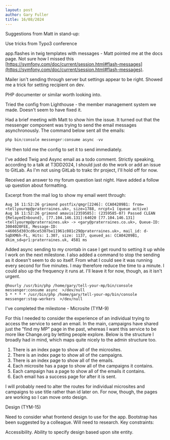 ```yaml
---
layout: post
author: Gary Fuller
title: 16/08/2024
---
```


Suggestions from Matt in stand-up:

Use tricks from Typo3 conference

app.flashes in twig templates with messages - Matt pointed me at the docs page. Not sure how I missed this [https://symfony.com/doc/current/session.html#flash-messages](https://symfony.com/doc/current/session.html#flash-messages). 

Mailer isn't sending through server but settings appear to be right. Showed me a trick for setting recipient on dev.

PHP documenter or similar worth looking into.

Tried the config from Lighthouse - the member management system we made. Doesn't seem to have fixed it. 

Had a brief meeting with Matt to show him the issue. It turned out that the messenger component was trying to send the email messages asynchronously. The command below sent all the emails:

```php
php bin/console messenger:consume async -vv
```

He then told me the config to set it to send immediately.

I've added Twig and Async email as a todo comment. Strictly speaking, according to a talk at T3DD2024, I should just do the work or add an issue to GitLab. As I'm not using GitLab to trakc thr project, I'll hold off for now. 

Received an answer to my forum question last night. Have added a follow up question about formatting.

Excerpt from the mail log to show my email went through:

```
Aug 16 11:52:26 grimond postfix/qmgr[2246]: CCA04209B1: from=<tellyourmp@praterraines.uk>, size=1788, nrcpt=1 (queue active)
Aug 16 11:52:26 grimond amavis[2359585]: (2359585-07) Passed CLEAN {RelayedInbound}, [77.104.146.131]:64020 [77.104.146.131] <tellyourmp@praterraines.uk> -> <gary@praterraines.co.uk>, Queue-ID: 3004020FEE, Message-ID: <46065d303cd6ce5307be11961c081c29@praterraines.uk>, mail_id: d-SqDXM6h-FL, Hits: 1.307, size: 1137, queued_as: CCA04209B1, dkim_sd=pr1:praterraines.uk, 4581 ms
```

Added async sending to my crontab in case I get round to setting it up while I work on the next milestone. I also added a command to stop the sending as it doesn't seem to do so itself. From what I could see it was running every second for five minutes. I may therefore reduce the time to a minute. I could also up the frequency it runs at. I'll leave it for now, though, as it isn't urgent. 

```
@hourly /usr/bin/php /home/gary/tell-your-mp/bin/console messenger:consume async  >/dev/null
5 * * * * /usr/bin/php /home/gary/tell-your-mp/bin/console messenger:stop-workers  >/dev/null
```

I've completed the milestone - Microsite (TYM-9)

For this I needed to consider the experience of an individual trying to access the service to send an email. In the main, campaigns have shared just the "find my MP" page in the past, whereas I want this service to be more like Change.org by letting people explore. Below is the structure I broadly had in mind, which maps quite nicely to the admin structure too.  

1. There is an index page to show all of the microsites.
2. There is an index page to show all of the campaigns.
3. There is an index page to show all of the emails.
4. Each microsite has a page to show all of the campaigns it contains.
5. Each campaign has a page to show all of the emails it contains.
6. Each email has a success page for after it is sent.

I will probably need to alter the routes for individual microsites and campaigns to use title rather than id later on. For now, though, the pages are working so I can move onto design.

Design (TYM-15)

Need to consider what frontend design to use for the app. Bootstrap has been suggested by a colleague. Will need to research. Key constraints:

Accessibility.
Ability to specify design based upon site entity.


